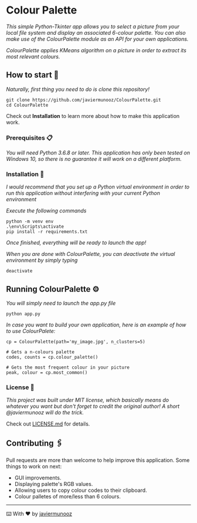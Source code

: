 # Colour Palette

_This simple Python-Tkinter app allows you to select a picture from your local file system and display an associated 6-colour palette. You can also make use of the ColourPalette module as an API for your own applications._

_ColourPalette applies KMeans algorithm on a picture in order to extract its most relevant colours._

## How to start 🚀

_Naturally, first thing you need to do is clone this repository!_

```
git clone https://github.com/javiermunooz/ColourPalette.git
cd ColourPalette
```

Check out **Installation** to learn more about how to make this application work.


### Prerequisites 📋

_You will need Python 3.6.8 or later. This application has only been tested on Windows 10, so there is no guarantee it will work on a different platform._


### Installation 🔧

_I would recommend that you set up a Python virtual environment in order to run this application without interfering with your current Python environment_

_Execute the following commands_

```
python -m venv env
.\env\Scripts\activate
pip install -r requirements.txt
```

_Once finished, everything will be ready to launch the app!_ 

_When you are done with ColourPalette, you can deactivate the virtual environment by simply typing_

```
deactivate
```

## Running ColourPalette ⚙️

_You will simply need to launch the app.py file_

```
python app.py
```

_In case you want to build your own application, here is an example of how to use ColourPalete:_

```
cp = ColourPalette(path='my_image.jpg', n_clusters=5)

# Gets a n-colours palette
codes, counts = cp.colour_palette()

# Gets the most frequent colour in your picture
peak, colour = cp.most_common()
```

### License 📄

_This project was built under MIT license, which basically means do whatever you want but don't forget to credit the original author! A short @javiermunooz will do the trick._

Check out [LICENSE.md](LICENSE.md) for details.


## Contributing 🖇️

Pull requests are more than welcome to help improve this application. Some things to work on next:

- GUI improvements.
- Displaying palette's RGB values.
- Allowing users to copy colour codes to their clipboard.
- Colour palletes of more/less than 6 colours.

---
⌨️ With ❤️ by [javiermunooz](https://github.com/javiermunooz) 
